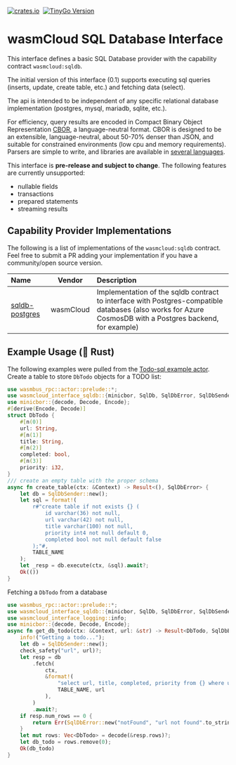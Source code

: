 [![crates.io](https://img.shields.io/crates/v/wasmcloud-interface-sqldb.svg)](https://crates.io/crates/wasmcloud-interface-sqldb)&nbsp;
[![TinyGo Version](https://img.shields.io/github/go-mod/go-version/wasmcloud/interfaces?label=TinyGo&filename=sqldb%2Ftinygo%2Fgo.mod)](https://pkg.go.dev/github.com/wasmcloud/interfaces/sqldb/tinygo)
# wasmCloud SQL Database Interface
This interface defines a basic SQL Database 
provider with the capability contract `wasmcloud:sqldb`.

The initial version of this interface (0.1) supports
executing sql queries (inserts, update, create table, etc.)
and fetching data (select).

The api is intended to be independent of any specific relational database implementation
(postgres, mysql, mariadb, sqlite, etc.).

For efficiency, query results are encoded in Compact Binary Object
Representation [CBOR](https://cbor.io), a language-neutral format.
CBOR is designed to be an extensible,  language-neutral,
about 50-70% denser than JSON, and suitable for constrained
environments (low cpu and memory requirements). Parsers are simple to
write, and libraries are available in [several languages](https://cbor.io/impls.html).

This interface is **pre-release and subject to change**.
The following features are currently unsupported:
- nullable fields
- transactions
- prepared statements
- streaming results

## Capability Provider Implementations
The following is a list of implementations of the `wasmcloud:sqldb` contract. Feel free to submit a PR adding your implementation if you have a community/open source version.

| Name | Vendor | Description |
| :--- | :---: | :--- |
| [sqldb-postgres](https://github.com/wasmCloud/capability-providers/tree/main/sqldb-postgres) | wasmCloud | Implementation of the sqldb contract to interface with Postgres-compatible databases (also works for Azure CosmosDB with a Postgres backend, for example)

## Example Usage (🦀 Rust)
The following examples were pulled from the [Todo-sql example actor](https://github.com/wasmCloud/examples/tree/main/actor/todo-sql).
Create a table to store `DbTodo` objects for a TODO list:
```rust
use wasmbus_rpc::actor::prelude::*;
use wasmcloud_interface_sqldb::{minicbor, SqlDb, SqlDbError, SqlDbSender};
use minicbor::{decode, Decode, Encode};
#[derive(Encode, Decode)]
struct DbTodo {
    #[n(0)]
    url: String,
    #[n(1)]
    title: String,
    #[n(2)]
    completed: bool,
    #[n(3)]
    priority: i32,
}
/// create an empty table with the proper schema
async fn create_table(ctx: &Context) -> Result<(), SqlDbError> {
    let db = SqlDbSender::new();
    let sql = format!(
        r#"create table if not exists {} (
            id varchar(36) not null,
            url varchar(42) not null,
            title varchar(100) not null,
            priority int4 not null default 0,
            completed bool not null default false
        );"#,
        TABLE_NAME
    );
    let _resp = db.execute(ctx, &sql).await?;
    Ok(())
}
```

Fetching a `DbTodo` from a database
```rust
use wasmbus_rpc::actor::prelude::*;
use wasmcloud_interface_sqldb::{minicbor, SqlDb, SqlDbError, SqlDbSender};
use wasmcloud_interface_logging::info;
use minicbor::{decode, Decode, Encode};
async fn get_db_todo(ctx: &Context, url: &str) -> Result<DbTodo, SqlDbError> {
    info!("Getting a todo...");
    let db = SqlDbSender::new();
    check_safety("url", url)?;
    let resp = db
        .fetch(
            ctx,
            &format!(
                "select url, title, completed, priority from {} where url='{}'",
                TABLE_NAME, url
            ),
        )
        .await?;
    if resp.num_rows == 0 {
        return Err(SqlDbError::new("notFound", "url not found".to_string()));
    }
    let mut rows: Vec<DbTodo> = decode(&resp.rows)?;
    let db_todo = rows.remove(0);
    Ok(db_todo)
}
```